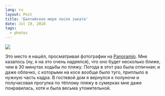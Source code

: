 ```yaml
---
lang: ru
layout: Post
title: 'Балтийское море после заката'
date: Jul 19, 2010
tags:
  - photos
---
```


![](photo://2010-07-06_5D_7750_Artem_Sapegin)

Это место я нашёл, просматривая фотографии на [Panoramio](http://www.panoramio.com/). Мне казалось (ну, я на это очень надеялся), что оно будет несколько ближе, чем в 30 минутах ходьбы по пляжу. Погода в этот раз была отличная; и даже облачко, с которыми на косе вообще было туго, приплыло в нужную часть кадра. В гостевой дом я вернулся к полуночи и получасовая прогулка по тёплому пляжу в сумерках мне даже понравилась, хотя и была весьма утомительной.
